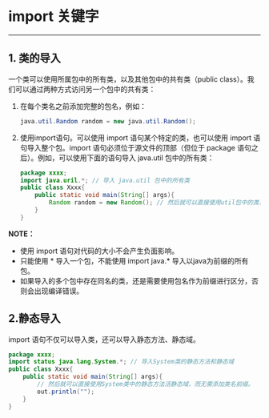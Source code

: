 # import 关键字

---

## 1. 类的导入

一个类可以使用所属包中的所有类，以及其他包中的共有类（public class）。我们可以通过两种方式访问另一个包中的共有类：

1. 在每个类名之前添加完整的包名，例如：

    ```java
    java.util.Random random = new java.util.Random();
    ```

2. 使用import语句。可以使用 import 语句某个特定的类，也可以使用 import 语句导入整个包。import 语句必须位于源文件的顶部（但位于 package 语句之后）。例如，可以使用下面的语句导入 java.util 包中的所有类：

    ```java
    package xxxx;
    import java.uril.*; // 导入 java.util 包中的所有类
    public class Xxxx{
        public static void main(String[] args){
            Random random = new Random(); // 然后就可以直接使用util包中的类，而无需使用包名作为前缀。
        }
    }
    ```

**NOTE：**

- 使用 import 语句对代码的大小不会产生负面影响。
- 只能使用 * 导入一个包，不能使用 import java.* 导入以java为前缀的所有包。
- 如果导入的多个包中存在同名的类，还是需要使用包名作为前缀进行区分，否则会出现编译错误。

## 2.静态导入

import 语句不仅可以导入类，还可以导入静态方法、静态域。

```java
package xxxx;
import status java.lang.System.*; // 导入System类的静态方法和静态域
public class Xxxx{
    public static void main(String[] args){
        // 然后就可以直接使用System类中的静态方法活静态域，而无需添加类名前缀。
        out.println("");
    }
}
```

